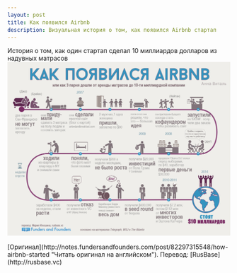 ```yaml
---
layout: post
title: Как появился Airbnb
description: Визуальная история о том, как появился Airbnb стартап
---
```


История о том, как один стартап сделал 10 миллиардов долларов из надувных матрасов
![Как появился Airbnb - инфографика](/img/kak-pojavilsja-airbnb.jpg)
<p class="credits">[Оригинал](http://notes.fundersandfounders.com/post/82297315548/how-airbnb-started "Читать оригинал на английском"). Перевод: [RusBase](http://rusbase.vc)</p>
